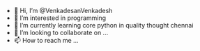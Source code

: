- 👋 Hi, I’m @VenkadesanVenkadesh
- 👀 I’m interested in programming 
- 🌱 I’m currently learning core python in quality thought chennai 
- 💞️ I’m looking to collaborate on ...
- 📫 How to reach me ...

<!---
VenkadesanVenkadesh/VenkadesanVenkadesh is a ✨ special ✨ repository because its `README.md` (this file) appears on your GitHub profile.
You can click the Preview link to take a look at your changes.
--->
